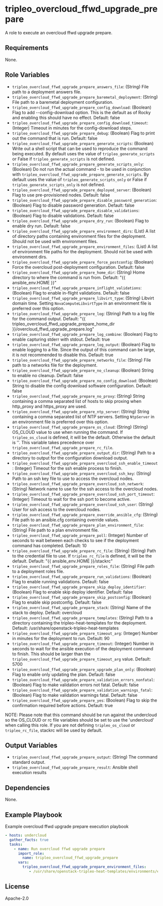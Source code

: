 tripleo_overcloud_ffwd_upgrade_prepare
======================================

A role to execute an overcloud ffwd upgrade prepare.

Requirements
------------

None.

Role Variables
--------------

* `tripleo_overcloud_ffwd_upgrade_prepare_answers_file`: (String) File path to a deployment answers file.
* `tripleo_overcloud_ffwd_upgrade_prepare_baremetal_deployment`: (String) File path to a baremetal deployment configuration.
* `tripleo_overcloud_ffwd_upgrade_prepare_config_download`: (Boolean) Flag to add --config-download option. This is the default as of Rocky and enabling this should have no effect. Default: false
* `tripleo_overcloud_ffwd_upgrade_prepare_config_download_timeout`: (Integer) Timeout in minutes for the config-download steps.
* `tripleo_overcloud_ffwd_upgrade_prepare_debug`: (Boolean) Flag to print out the command that is run. Default: false
* `tripleo_overcloud_ffwd_upgrade_prepare_generate_scripts`: (Boolean) Write out a shell script that can be used to reproduce the command being executed. By default uses the value of `tripleo_generate_scripts` or False if `tripleo_generate_scripts` is not defined.
* `tripleo_overcloud_ffwd_upgrade_prepare_generate_scripts_only`: (Boolean) Do not run the actual command - to be used in conjunction with `tripleo_overcloud_ffwd_upgrade_prepare_generate_scripts`. By default uses the value of `tripleo_generate_scripts_only` or False if `tripleo_generate_scripts_only` is not defined.
* `tripleo_overcloud_ffwd_upgrade_prepare_deployed_server`: (Boolean) Flag to use pre-provisioned nodes. Default: false
* `tripleo_overcloud_ffwd_upgrade_prepare_disable_password_generation`: (Boolean) Flag to disable password generation. Default: false
* `tripleo_overcloud_ffwd_upgrade_prepare_disable_validations`: (Boolean) Flag to disable validations. Default: false
* `tripleo_overcloud_ffwd_upgrade_prepare_dry_run`: (Boolean) Flag to enable dry run. Default: false
* `tripleo_overcloud_ffwd_upgrade_prepare_environment_dirs`: (List) A list of directory paths containing environment files for the deployment. Should not be used with environment files.
* `tripleo_overcloud_ffwd_upgrade_prepare_environment_files`: (List) A list of environment file paths for the deployment.  Should not be used with environment dirs.
* `tripleo_overcloud_ffwd_upgrade_prepare_force_postconfig`: (Boolean) Force the overcloud post-deployment configuration. Default: false
* `tripleo_overcloud_ffwd_upgrade_prepare_home_dir`: (String) Home directory to where the command is run from. Default: "{{ ansible_env.HOME }}"
* `tripleo_overcloud_ffwd_upgrade_prepare_inflight_validations`: (Boolean) Flag to enable in-flight validations. Default: false
* `tripleo_overcloud_ffwd_upgrade_prepare_libvirt_type`: (String) Libvirt domain time. Setting `NovaComputeLibvirtType` in an environment file is preferred over this option.
* `tripleo_overcloud_ffwd_upgrade_prepare_log`: (String) Path to a log file for the command output. Default: "{{ tripleo_overcloud_ffwd_upgrade_prepare_home_dir }}/overcloud_ffwd_upgrade_prepare.log"
* `tripleo_overcloud_ffwd_upgrade_prepare_log_combine`: (Boolean) Flag to enable capturing stderr with stdout. Default: true
* `tripleo_overcloud_ffwd_upgrade_prepare_log_output`: (Boolean) Flag to enable logging to a file. Since the output of this command can be large, it is not recommended to disable this. Default: true
* `tripleo_overcloud_ffwd_upgrade_prepare_networks_file`: (String) File path to a networks file for the deployment.
* `tripleo_overcloud_ffwd_upgrade_prepare_no_cleanup`: (Boolean) String to enable no cleanup. Default: false
* `tripleo_overcloud_ffwd_upgrade_prepare_no_config_download`: (Boolean) String to disable the config download software configuration. Default: false
* `tripleo_overcloud_ffwd_upgrade_prepare_no_proxy`: (String) String containing a comma separated list of hosts to skip proxing when http_proxy and https_proxy are used.
* `tripleo_overcloud_ffwd_upgrade_prepare_ntp_server`: (String) String containing a comma separated list of NTP servers. Setting `NtpServer` in an environment file is preferred over this option.
* `tripleo_overcloud_ffwd_upgrade_prepare_os_cloud`: (String) (String) OS_CLOUD value to use when running the command. If `tripleo_os_cloud` is defined, it will be the default. Otherwise the default is ''. This variable takes precedence over `tripleo_overcloud_ffwd_upgrade_prepare_rc_file`.
* `tripleo_overcloud_ffwd_upgrade_prepare_output_dir`: (String) Path to a directory to output for the configuration download output.
* `tripleo_overcloud_ffwd_upgrade_prepare_overcloud_ssh_enable_timeout`: (Integer) Timeout for the ssh enable process to finish.
* `tripleo_overcloud_ffwd_upgrade_prepare_overcloud_ssh_key`: (String) Path to an ssh key file to use to access the overcloud nodes.
* `tripleo_overcloud_ffwd_upgrade_prepare_overcloud_ssh_network`: (String) Network name to use for the ssh access to the overcloud nodes.
* `tripleo_overcloud_ffwd_upgrade_prepare_overcloud_ssh_port_timeout`: (Integer) Timeout to wait for the ssh port to become active.
* `tripleo_overcloud_ffwd_upgrade_prepare_overcloud_ssh_user`: (String) User for ssh access to the overcloud nodes.
* `tripleo_overcloud_ffwd_upgrade_prepare_override_ansible_cfg`: (String) File path to an ansible.cfg containing override values.
* `tripleo_overcloud_ffwd_upgrade_prepare_plan_environment_file`: (String) File path to a plan environment file.
* `tripleo_overcloud_ffwd_upgrade_prepare_poll`: (Integer) Number of seconds to wait between each checks to see if the deployment command has completed. Default: 10
* `tripleo_overcloud_ffwd_upgrade_prepare_rc_file`: (String) (String) Path to the credential file to use. If `tripleo_rc_file` is defined, it will be the default. Default: "{{ ansible_env.HOME }}/stackrc"
* `tripleo_overcloud_ffwd_upgrade_prepare_roles_file`: (String) File path to a deployment roles file.
* `tripleo_overcloud_ffwd_upgrade_prepare_run_validations`: (Boolean) Flag to enable running validations. Default: false
* `tripleo_overcloud_ffwd_upgrade_prepare_skip_deploy_identifier`: (Boolean) Flag to enable skip deploy identifier. Default: false
* `tripleo_overcloud_ffwd_upgrade_prepare_skip_postconfig`: (Boolean) Flag to enable skip postconfig. Default: false
* `tripleo_overcloud_ffwd_upgrade_prepare_stack`: (String) Name of the stack to deploy. Default: overcloud
* `tripleo_overcloud_ffwd_upgrade_prepare_templates`: (String) Path to a directory containing the tripleo-heat-templates for the deployment. Default: /usr/share/openstack-tripleo-heat-templates
* `tripleo_overcloud_ffwd_upgrade_prepare_timeout_arg`: (Integer) Number in minutes for the deployment to run. Default: 90
* `tripleo_overcloud_ffwd_upgrade_prepare_timeout`: (Integer) Number in seconds to wait for the ansible execution of the deployment command to finish. This should be larger than the `tripleo_overcloud_ffwd_upgrade_prepare_timeout_arg` value. Default: 5700
* `tripleo_overcloud_ffwd_upgrade_prepare_upgrade_plan_only`: (Boolean) Flag to enable only updating the plan. Default: false
* `tripleo_overcloud_ffwd_upgrade_prepare_validation_errors_nonfatal`: (Boolean) Flag to make validation errors not fatal. Default: false
* `tripleo_overcloud_ffwd_upgrade_prepare_validation_warnings_fatal`: (Boolean) Flag to make validation warnings fatal. Default: false
* `tripleo_overcloud_ffwd_upgrade_prepare_yes`: (Boolean) Flag to skip the confirmation required before actions. Default: true

NOTE: Please note that this command should be run against the undercloud so the
OS_CLOUD or rc file variables should be set to use the 'undercloud' when
calling this role. If you are not defining `tripleo_os_cloud` or `tripleo_rc_file`,
stackrc will be used by default.

Output Variables
----------------

* `tripleo_overcloud_ffwd_upgrade_prepare_output`: (String) The command standard output.
* `tripleo_overcloud_ffwd_upgrade_prepare_result`: Ansible shell execution results

Dependencies
------------

None.

Example Playbook
----------------

Example overcloud ffwd upgrade prepare execution playbook

```yaml
- hosts: undercloud
  gather_facts: true
  tasks:
    - name: Run overcloud ffwd upgrade prepare
      import_role:
        name: tripleo_overcloud_ffwd_upgrade_prepare
      vars:
        tripleo_overcloud_ffwd_upgrade_prepare_environment_files:
           - /usr/share/openstack-tripleo-heat-templates/environments/enable-swap.yaml
```

License
-------

Apache-2.0
